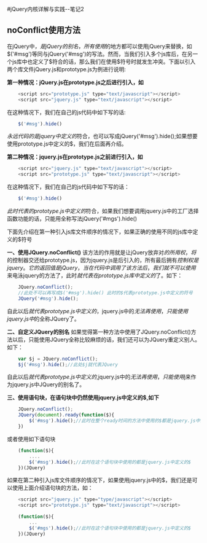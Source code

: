 #jQuery内核详解与实践--笔记2

## noConflict使用方法

在jQuery中，$是jQuery的别名，所有使用$的地方都可以使用jQuery来替换，如$('#msg')等同与jQuery('#msg')的写法。然而，当我们引入多个js库后，在另一个js库中也定义了$符合的话，那么我们在使用$符号时就发生冲突。下面以引入两个库文件jQuery.js和prototype.js为例进行说明:

**第一种情况：jQuery.js在prototype.js之后进行引入，如**
```javascript
	<script src="prototype.js" type="text/javascript"></script>	
	<script src="jquery.js" type="text/javascript"></script>
```
在这种情况下，我们在自己的js代码中如下写的话:
```javascript
	$('#msg').hide()
```
$永远代码的是jquery中定义的$符合，也可以写成jQuery('#msg').hide();如果想要使用prototype.js中定义的$，我们在后面再介绍。

**第二种情况：jquery.js在prototype.js之前进行引入，如**
```javascript
	<script src="jquery.js" type="text/javascript"></script>
	<script src="prototype.js" type="text/javascript"></script>
```
在这种情况下，我们在自己的js代码中如下写的话：
```javascript
	$('#msg').hide()
```
$此时代表的prototype.js中定义的$符合，如果我们想要调用jquery.js中的工厂选择函数功能的话，只能用全称写法jQuery('#mgs').hide()

下面先介绍在第一种引入js库文件顺序的情况下，如果正确的使用不同的js库中定义的$符号

**一、使用JQuery.noConflict()**
该方法的作用就是让jQuery放弃对$的所用权，将$的控制器交还给prototype.js，因为jquery.js是后引入的，所有最后拥有$控制权是jquery。它的返回值是jQuery，当在代码中调用了该方法后，我们就不可以使用$来电泳jquery的方法了，此时$就代表在prototype.js库中定义的$了。如下：
```javascript
	JQuery.noConflict();
	//此处不可以再写成$('#msg').hide() 此时的$代表prototype.js中定义的符号
	JQuery('#msg').hide();
```
自此以后$就代表prototype.js中定义的$，jquery.js中的$无法再使用，只能使用jquery.js中$的全称JQuery了。

**二、自定义JQuery的别名**
如果觉得第一种方法中使用了JQuery.noConflict()方法以后，只能使用JQuery全称比较麻烦的话，我们还可以为JQuery重定义别人。如下：
```javascript
	var $j = JQuery.noConflict();
	$j('#msg').hide();//此处$j就代表JQuery
```
自此以后$就代表prototype.js中定义的$,jquery.js中的$无法再使用，只能使用$j来作为jquery.js中JQuery的别名了。

**三、使用语句块，在语句块中仍然使用jquery.js中定义的$,如下**
```javascript
	JQuery.noConflict();
	JQuery(document).ready(function($){
		$('#msg').hide();//此时在整个ready时间的方法中使用的$都是jquery.js中定义的$
	})
```
或者使用如下语句块
```javascript
	(function($){
		....
		$('#msg').hide();//此时在这个语句块中使用的都是jquery.js中定义的$
	})(JQuery)
```
如果在第二种引入js库文件顺序的情况下，如果使用jquery.js中的$，我们还是可以使用上面介绍语句块的方法，如：
```javascript
	<script src="jquery.js" type="type/javascript"></script>
	<script src="prototype.js" type="text/javascript"></script>
	
	(function($){
		...
		$('#mgs').hide();//此时在这个语句块中使用的都是jquery.js中定义的$
	})(JQuery)
``` 


